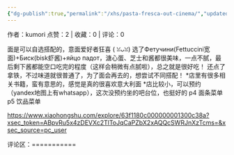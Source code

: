 ```yaml
---
{"dg-publish":true,"permalink":"/xhs/pasta-fresca-out-cinema/","updated":"2025-03-17T22:31:49.364+08:00"}
---
```


作者：kumori
点赞：2   |   收藏：0   |   评论：0

面是可以自选搭配的，意面爱好者狂喜 ( ꈍᴗꈍ)
选了Фетучини(Fettuccini宽面)+Биск(bisk虾酱)+яйцо падот，溏心蛋、芝士和酱都很美味，一点不腻，最后剩下酱都能空口吃完的程度（这样会稍微有点腻啦），总之就是很好吃！
还点了拿铁，不过味道就很普通了，为了面会再去的，想尝试不同搭配！
*店里有很多相关书籍，蛮有意思的，感觉是真的很喜欢意大利面
*店比较小，可以预约（yandex地图上有whatsapp），这次没预约坐的吧台位，也挺好的
p4 面条菜单
p5 饮品菜单

https://www.xiaohongshu.com/explore/63f1180c000000001300c38a?xsec_token=ABpvRu5x4zDEVXc2TlToJqCaPZbX2xAQQcSWRJnXzTcms=&xsec_source=pc_user

评论区：===========

